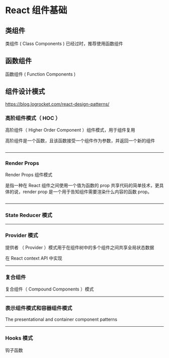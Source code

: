 # React 组件基础

## 类组件

类组件 ( Class Components ) 已经过时，推荐使用函数组件

## 函数组件

函数组件 ( Function Components )

## 组件设计模式

https://blog.logrocket.com/react-design-patterns/

### 高阶组件模式（ HOC ）

高阶组件（ Higher Order Component ）组件模式，用于组件复用

高阶组件是一个函数，且该函数接受一个组件作为参数，并返回一个新的组件

```tsx

```

---

### Render Props

Render Props 组件模式

是指一种在 React 组件之间使用一个值为函数的 prop 共享代码的简单技术，更具体的说，render prop 是一个用于告知组件需要渲染什么内容的函数 prop。

```tsx

```

---

### State Reducer 模式

---

### Provider 模式

提供者 （ Provider ）模式用于在组件树中的多个组件之间共享全局状态数据

在 React context API 中实现

---

### 复合组件

复合组件（ Compound Components ）模式

---

### 表示组件模式和容器组件模式

The presentational and container component patterns

---

### Hooks 模式

钩子函数
